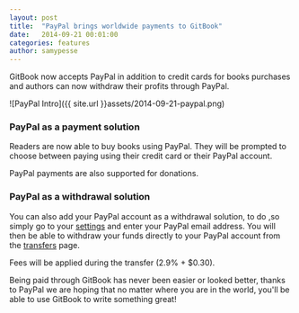 ```yaml
---
layout: post
title:  "PayPal brings worldwide payments to GitBook"
date:   2014-09-21 00:01:00
categories: features
author: samypesse
---
```


GitBook now accepts PayPal in addition to credit cards for books purchases and authors can now withdraw their profits through PayPal.

<!-- more -->

![PayPal Intro]({{ site.url }}assets/2014-09-21-paypal.png)


### PayPal as a payment solution

Readers are now able to buy books using PayPal. They will be prompted to choose between paying using their credit card or their PayPal account.

PayPal payments are also supported for donations.

### PayPal as a withdrawal solution

You can also add your PayPal account as a withdrawal solution, to do ,so simply go to your [settings](https://www.gitbook.io/settings/recipient/paypal) and enter your PayPal email address.
You will then be able to withdraw your funds directly to your PayPal account from the [transfers](http://localhost:5000/settings/transfers) page.

Fees will be applied during the transfer (2.9% + $0.30).

Being paid through GitBook has never been easier or looked better, thanks to PayPal we are hoping that no matter where you are in the world, you'll be able to use GitBook to write something great!

